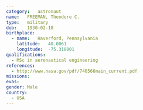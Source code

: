 ```yaml
---
category:	astronaut
name:	FREEMAN, Theodore C.
type:	military
dob:	1930-02-18
birthplace:
  - name:	Haverford, Pennsylvania
    latitude:	40.0061
    longitude:	-75.318001
qualifications:
  - MSc in aeronautical engineering
references:
  - http://www.nasa.gov/pdf/740566main_current.pdf
missions:
evas:
gender:	Male
country:
  - USA
---
```

